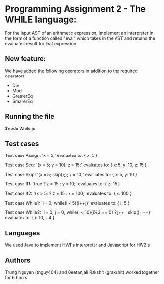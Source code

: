 # Programming Assignment 2 - The WHILE language:

For the input AST of an arithmetic expression, implement an interpreter in the form of a function called "eval" which takes in the AST  and returns the evaluated result for that expression

## New feature: 

We have added the following operators in addition to the required operators:
- Div
- Mod
- GreaterEq
- SmallerEq

## Running the file

$node While.js

## Test cases

Test case Assign: 'x = 5;' evaluates to:  { x: 5 } 

Test case Seq: '(x = 5; y = 10); z = 15;' evaluates to:  { x: 5, y: 10, z: 15 } 

Test case Skip: '(x = 5; skip();); y = 10;' evaluates to:  { x: 5, y: 10 }

Test case If1: 'true ? z = 15 : y = 10;' evaluates to:  { z: 15 }

Test case If2: '(x > 5) ? z = 15 : x = 100;' evaluates to:  { x: 100 }

Test case While1: 'i = 0; while(i < 5){i++;}' evaluates to:  { i: 5 }

Test case While2: 'i = 0; j = 0; while(i < 10){i\%3 == 0) ? j++ : skip(); i++}' evaluates to:  { i: 10, j: 4 }

## Languages

We used Java to implement HW1's interpreter and Javascript for HW2's

## Authors
Trung Nguyen (tnguy404) and Geetanjali Rakshit (grakshit) worked together for 6 hours
